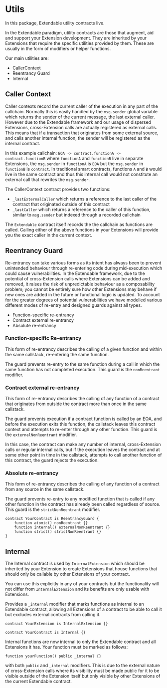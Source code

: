 # Utils

In this package, Extendable utility contracts live.

In the Extendable paradigm, utility contracts are those that augment, aid and support your Extension development. They are inherited by your Extensions that require the specific utilities provided by them. These are usually in the form of modifiers or helper functions.

Our main utilities are:

* CallerContext
* Reentrancy Guard
* Internal

## Caller Context

Caller contexts record the current caller of the execution in any part of the callchain. Normally this is easily handled by the `msg.sender` global variable which returns the sender of the current message, the last external caller. However due to the Extendable framework and our usage of dispersed Extensions, cross-Extension calls are actually registered as external calls. This means that if a transaction that originates from some external source, and calls another internal function, the sender will be registered as the internal contract.

In this example callchain:
`EOA -> contract.functionA -> contract.functionB`
where `functionA` and `functionB` live in separate Extensions, the `msg.sender` in `functionA` is `EOA` but the `msg.sender` in `functionB` is `contract`. In traditional smart contracts, functions `A` and `B` would live in the same contract and thus this internal call would not constitute an external call that rewrites the `msg.sender`.

The CallerContext contract provides two functions:
* `_lastExternalCaller` which returns a reference to the last caller of the contract that originated outside of this contract
* `_lastCaller` which returns a reference to the caller of this function, similar to `msg.sender` but indexed through a recorded callchain

The `Extendable` contract itself records the the callchain as functions are called. Calling either of the above functions in your Extensions will provide you the exact caller in the current context.

## Reentrancy Guard

Re-entrancy can take various forms as its intent has always been to prevent unintended behaviour through re-entering code during mid-execution which could cause vulnerabilities. In the Extendable framework, due to the potential of cross-Extension calls where Extensions can be added and removed, it raises the risk of unpredictable behaviour as a composability problem; you cannot be entirely sure how other Extensions may behave if new ones are added in the future or functional logic is updated. To account for the greater degrees of potential vulnerabilities we have modelled various different modes of re-entry and designed guards against all types.

* Function-specific re-entrancy
* Contract external re-entrancy
* Absolute re-entrancy

### Function-specific Re-entrancy

This form of re-entrancy describes the calling of a given function and within the same callstack, re-entering the same function.

The guard prevents re-entry to the same function during a call in which the same function has not completed execution. This guard is the `nonReentrant` modifier.

### Contract external re-entrancy

This form of re-entrancy describes the calling of any function of a contract that originates from outside the contract more than once in the same callstack. 

The guard prevents execution if a contract function is called by an EOA, and before the execution exits this function, the callstack leaves this contract context and attempts to re-enter through any other function. This guard is the `externalNonReentrant` modifier.

In this case, the contract can make any number of internal, cross-Extension calls or regular internal calls, but if the execution leaves the contract and at some other point in time in the callstack, attempts to call another function of this contract, the guard rejects the execution.

### Absolute re-entrancy

This form of re-entrancy describes the calling of any function of a contract from any source in the same callstack.

The guard prevents re-entry to any modified function that is called if any other function in the contract has already been called regardless of source. This guard is the `strictNonReentrant` modifier.

```solidity
contract YourContract is ReentrancyGuard {
    function atomic() nonReentrant {}
    function internal() externalNonReentrant {}
    function strict() strictNonReentrant {}
}
```

## Internal

The Internal contract is used by `InternalExtension` which should be inherited by your Extension to create Extensions that house functions that should only be callable by other Extensions of your contract.

You can use this explicitly in any of your contracts but the functionality will not differ from `InternalExtension` and its benefits are only usable with Extensions.

Provides a `_internal` modifier that marks functions as internal to an Extendable contract, allowing all Extensions of a contract to be able to call it but excludes external contracts from calling it.

```solidity
contract YourExtension is InternalExtension {}
```

```solidity
contract YourContract is Internal {}
```

Internal functions are now internal to only the Extendable contract and all Extensions it has. Your function must be marked as follows:

`function yourFunction() public _internal {}`

with both `public` and `_internal` modifiers. This is due to the external nature of cross-Extension calls where its visibility must be made public for it to be visible outside of the Extension itself but only visible by other Extensions of the current Extendable contract.